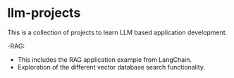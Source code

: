 # llm-projects


This is a collection of projects to learn LLM based application development.

-RAG: 
  - This includes the RAG application example from LangChain.
  - Exploration of the different vector database search functionality.
